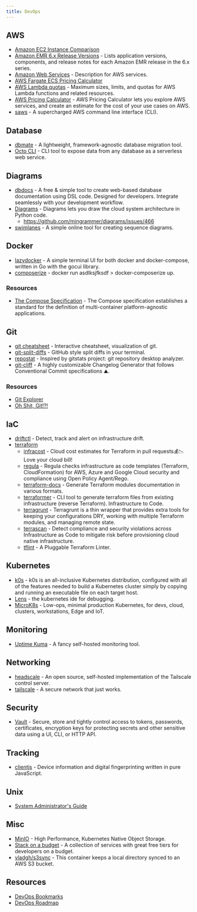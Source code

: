 ```yaml
---
title: DevOps
---
```


## AWS
- [Amazon EC2 Instance Comparison](https://ec2instances.info)
- [Amazon EMR 6.x Release Versions](https://docs.aws.amazon.com/emr/latest/ReleaseGuide/emr-release-6x.html) - Lists application versions, components, and release notes for each Amazon EMR release in the 6.x series.
- [Amazon Web Services](https://adayinthelifeof.nl/2020/05/20/aws.html) - Description for AWS services.
- [AWS Fargate ECS Pricing Calculator](https://www.fargate.org/)
- [AWS Lambda quotas](https://docs.aws.amazon.com/lambda/latest/dg/gettingstarted-limits.html) - Maximum sizes, limits, and quotas for AWS Lambda functions and related resources.
- [AWS Pricing Calculator](https://calculator.aws/#/estimate) - AWS Pricing Calculator lets you explore AWS services, and create an estimate for the cost of your use cases on AWS.
- [saws](https://github.com/donnemartin/saws#installation) - A supercharged AWS command line interface (CLI).

## Database
- [dbmate](https://github.com/amacneil/dbmate) - A lightweight, framework-agnostic database migration tool.
- [Octo CLI](https://github.com/octoproject/octo-cli) - CLI tool to expose data from any database as a serverless web service.

## Diagrams
- [dbdocs](https://dbdocs.io) - A free & simple tool to create web-based database documentation using DSL code. Designed for developers. Integrate seamlessly with your development workflow.
- [Diagrams](https://diagrams.mingrammer.com) - Diagrams lets you draw the cloud system architecture in Python code.
  - https://github.com/mingrammer/diagrams/issues/466
- [swimlanes](https://swimlanes.io) - A simple online tool for creating sequence diagrams.

## Docker
- [lazydocker](https://github.com/jesseduffield/lazydocker) - A simple terminal UI for both docker and docker-compose, written in Go with the gocui library.
- [composerize](https://www.composerize.com) - docker run asdlksjfksdf > docker-composerize up.

### Resources
- [The Compose Specification](https://github.com/compose-spec/compose-spec/blob/master/spec.md) - The Compose specification establishes a standard for the definition of multi-container platform-agnostic applications.

## Git
 - [git cheatsheet](http://ndpsoftware.com/git-cheatsheet.html) - Interactive cheatsheet, visualization of git.
 - [git-split-diffs](https://github.com/banga/git-split-diffs) - GitHub style split diffs in your terminal.
 - [repostat](https://github.com/vifactor/repostat) - Inspired by gitstats project: git repository desktop analyzer.
 - [git-cliff](https://github.com/orhun/git-cliff) - A highly customizable Changelog Generator that follows Conventional Commit specifications ⛰️.

### Resources
- [Git Explorer](https://gitexplorer.com)
- [Oh Shit, Git!?!](https://ohshitgit.com)

## IaC
- [driftctl](https://github.com/cloudskiff/driftctl) - Detect, track and alert on infrastructure drift.
- [terraform](https://github.com/hashicorp/terraform)
  - [infracost](https://github.com/infracost/infracost) - Cloud cost estimates for Terraform in pull requests💰📉 Love your cloud bill!
  - [regula](https://github.com/fugue/regula) - Regula checks infrastructure as code templates (Terraform, CloudFormation) for AWS, Azure and Google Cloud security and compliance using Open Policy Agent/Rego.
  - [terraform-docs](https://terraform-docs.io) - Generate Terraform modules documentation in various formats.
  - [terraformer](https://github.com/GoogleCloudPlatform/terraformer/blob/master/docs/aws.md) - CLI tool to generate terraform files from existing infrastructure (reverse Terraform). Infrastructure to Code.
  - [terragrunt](https://terragrunt.gruntwork.io/docs/getting-started/quick-start/) - Terragrunt is a thin wrapper that provides extra tools for keeping your configurations DRY, working with multiple Terraform modules, and managing remote state.
  - [terrascan](https://github.com/accurics/terrascan) - Detect compliance and security violations across Infrastructure as Code to mitigate risk before provisioning cloud native infrastructure.
  - [tflint](https://github.com/terraform-linters/tflint) - A Pluggable Terraform Linter.

## Kubernetes
- [k0s](https://docs.k0sproject.io/) - k0s is an all-inclusive Kubernetes distribution, configured with all of the features needed to build a Kubernetes cluster simply by copying and running an executable file on each target host.
- [Lens](https://k8slens.dev) - the kubernetes ide for debugging.
- [MicroK8s](https://microk8s.io) - Low-ops, minimal production Kubernetes, for devs, cloud, clusters, workstations, Edge and IoT.


## Monitoring
- [Uptime Kuma](https://github.com/louislam/uptime-kuma) - A fancy self-hosted monitoring tool.

## Networking
- [headscale](https://github.com/juanfont/headscale) - An open source, self-hosted implementation of the Tailscale control server.
- [tailscale](https://tailscale.com) - A secure network that just works.

## Security
- [Vault](https://www.vaultproject.io) - Secure, store and tightly control access to tokens, passwords, certificates, encryption keys for protecting secrets and other sensitive data using a UI, CLI, or HTTP API.

## Tracking
- [clientjs](https://github.com/jackspirou/clientjs) - Device information and digital fingerprinting written in pure JavaScript.

## Unix
- [System Administrator's Guide](https://docs.rockylinux.org/books/admin_guide/01-presentation/)

## Misc
- [MinIO](https://github.com/minio/minio) - High Performance, Kubernetes Native Object Storage.
- [Stack on a budget](https://github.com/255kb/stack-on-a-budget) - A collection of services with great free tiers for developers on a budget.
- [vladgh/s3sync](https://hub.docker.com/r/vladgh/s3sync) - This container keeps a local directory synced to an AWS S3 bucket.

## Resources
- [DevOps Bookmarks](https://www.devopsbookmarks.org)
- [DevOps Roadmap](https://roadmap.sh/devops)
